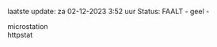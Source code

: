 laatste update: 
za 02-12-2023  3:52   uur 
Status: FAALT - geel - 
<div class="service Y">microstation</div><div class="service G">httpstat</div>